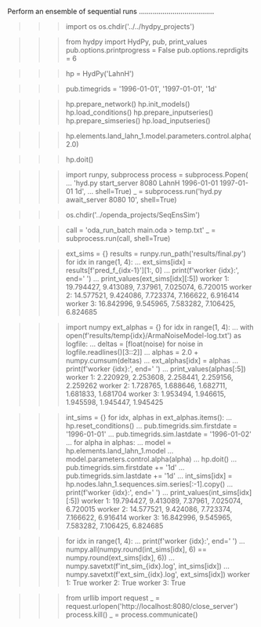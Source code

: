 



Perform an ensemble of sequential runs
......................................


>>> import os
>>> os.chdir('../../hydpy_projects')

>>> from hydpy import HydPy, pub, print_values
>>> pub.options.printprogress = False
>>> pub.options.reprdigits = 6

>>> hp = HydPy('LahnH')

>>> pub.timegrids = '1996-01-01', '1997-01-01', '1d'

>>> hp.prepare_network()
>>> hp.init_models()
>>> hp.load_conditions()
>>> hp.prepare_inputseries()
>>> hp.prepare_simseries()
>>> hp.load_inputseries()

>>> hp.elements.land_lahn_1.model.parameters.control.alpha(2.0)

>>> hp.doit()

>>> import runpy, subprocess
>>> process = subprocess.Popen(
...     'hyd.py start_server 8080 LahnH 1996-01-01 1997-01-01 1d',
...     shell=True)
>>> _ = subprocess.run('hyd.py await_server 8080 10', shell=True)

>>> os.chdir('../openda_projects/SeqEnsSim')




>>> call = 'oda_run_batch main.oda > temp.txt'
>>> _ = subprocess.run(call, shell=True)

>>> ext_sims = {}
>>> results = runpy.run_path('results/final.py')
>>> for idx in range(1, 4):
...     ext_sims[idx] = results[f'pred_f_{idx-1}'][1:, 0]
...     print(f'worker {idx}:', end=' ')
...     print_values(ext_sims[idx][:5])
worker 1: 19.794427, 9.413089, 7.37961, 7.025074, 6.720015
worker 2: 14.577521, 9.424086, 7.723374, 7.166622, 6.916414
worker 3: 16.842996, 9.545965, 7.583282, 7.106425, 6.824685

>>> import numpy
>>> ext_alphas = {}
>>> for idx in range(1, 4):
...     with open(f'results/temp{idx}/ArmaNoiseModel-log.txt') as logfile:
...         deltas = [float(noise) for noise in logfile.readlines()[3::2]]
...         alphas = 2.0 + numpy.cumsum(deltas)
...         ext_alphas[idx] = alphas
...     print(f'worker {idx}:', end=' ')
...     print_values(alphas[:5])
worker 1: 2.220929, 2.253608, 2.258441, 2.259156, 2.259262
worker 2: 1.728765, 1.688646, 1.682711, 1.681833, 1.681704
worker 3: 1.953494, 1.946615, 1.945598, 1.945447, 1.945425

>>> int_sims = {}
>>> for idx, alphas in ext_alphas.items():
...     hp.reset_conditions()
...     pub.timegrids.sim.firstdate = '1996-01-01'
...     pub.timegrids.sim.lastdate = '1996-01-02'
...     for alpha in alphas:
...         model = hp.elements.land_lahn_1.model
...         model.parameters.control.alpha(alpha)
...         hp.doit()
...         pub.timegrids.sim.firstdate += '1d'
...         pub.timegrids.sim.lastdate += '1d'
...     int_sims[idx] = hp.nodes.lahn_1.sequences.sim.series[:-1].copy()
...     print(f'worker {idx}:', end=' ')
...     print_values(int_sims[idx][:5])
worker 1: 19.794427, 9.413089, 7.37961, 7.025074, 6.720015
worker 2: 14.577521, 9.424086, 7.723374, 7.166622, 6.916414
worker 3: 16.842996, 9.545965, 7.583282, 7.106425, 6.824685

>>> for idx in range(1, 4):
...     print(f'worker {idx}:', end=' ')
...     numpy.all(numpy.round(int_sims[idx], 6) == numpy.round(ext_sims[idx], 6))
...     numpy.savetxt(f'int_sim_{idx}.log', int_sims[idx])
...     numpy.savetxt(f'ext_sim_{idx}.log', ext_sims[idx])
worker 1: True
worker 2: True
worker 3: True
    
>>> from urllib import request
>>> _ = request.urlopen('http://localhost:8080/close_server')
>>> process.kill()
>>> _ = process.communicate()